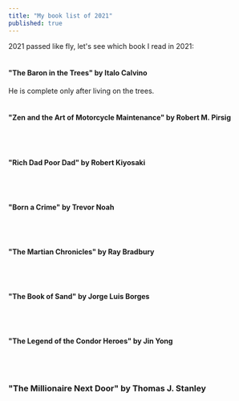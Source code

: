 ```yaml
---
title: "My book list of 2021"
published: true
---
```


2021 passed like fly, let's see which book I read in 2021:
<br/><br/>

#### "The Baron in the Trees" by Italo Calvino
He is complete only after living on the trees.
<br/><br/>

#### "Zen and the Art of Motorcycle Maintenance" by Robert M. Pirsig
<br/><br/>

#### "Rich Dad Poor Dad" by Robert Kiyosaki
<br/><br/>

#### "Born a Crime" by Trevor Noah
<br/><br/>

#### "The Martian Chronicles" by Ray Bradbury
<br/><br/>

#### "The Book of Sand" by Jorge Luis Borges
<br/><br/>

#### "The Legend of the Condor Heroes" by Jin Yong
<br/><br/>

### "The Millionaire Next Door" by Thomas J. Stanley
<br/><br/>
